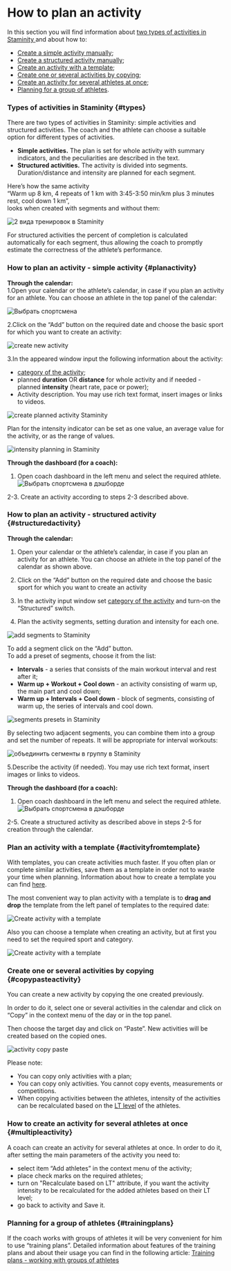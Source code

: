 # How to plan an activity

In this section you will find information about [two types of activities in Staminity ](#types)and about how to:

* [Create a simple activity manually](#planactivity);
* [Create a structured activity manually](#structuredactivity);
* [Create an activity with a template](#activityfromtemplate);
* [Create one or several activities by copying](#copypasteactivity); 
* [Create an activity for several athletes at once](#multipleactivity);
* [Planning for a group of athletes](#trainingplans).

### Types of activities in Staminity {#types}

There are two types of activities in Staminity: simple activities and structured activities. The coach and the athlete can choose a suitable option for different types of activities.

* **Simple activities.** The plan is set for whole activity with summary indicators, and the peculiarities are described in the text.
* **Structured activities.** The activity is divided into segments. Duration/distance and intensity are planned for each segment.

Here’s how the same activity  
“Warm up 8 km, 4 repeats of 1 km with 3:45-3:50 min/km plus 3 minutes rest, cool down 1 km”,  
  looks when created with segments and without them:

![2 вида тренировок в Staminity](https://content.staminity.com/assets/images/_new/about/2-activity-types.png)

For structured activities the percent of completion is calculated automatically for each segment, thus allowing the coach to promptly estimate the correctness of the athlete’s performance.

### How to plan an activity - simple activity {#planactivity}

**Through the calendar:**  
1.Open your calendar or the athlete’s calendar, in case if you plan an activity for an athlete. You can choose an athlete in the top panel of the calendar: 

![Выбрать спортсмена](https://content.staminity.com/assets/images/calendar/athlete-selector.gif)

2.Click on the “Add” button on the required date and choose the basic sport for which you want to create an activity:

![create new activity](https://content.staminity.com/assets/images/_new/calendar/calendar-wizard.png)

3.In the appeared window input the following information about the activity:

* [category of the activity](/basics/activity-categories.md);
* planned **duration** OR **distance** for whole activity and if needed - planned **intensity** (heart rate, pace or power);
* Activity description. You may use rich text format, insert images or links to videos.

![create planned activity Staminity](https://content.staminity.com/assets/images/_new/calendar/calendar-new-activity.png)

Plan for the intensity indicator can be set as one value, an average value for the activity, or as the range of values.

![intensity planning in Staminity](https://content.staminity.com/assets/images/_new/calendar/calendar-intensity-range2.png)

**Through the dashboard \(for a coach\):**  
1. Open coach dashboard in the left menu and select the required athlete.  
![Выбрать спортсмена в дэшборде](https://content.staminity.com/assets/images/_new/dashboard/dashboard-add-button.png)

2-3. Create an activity according to steps 2-3 described above.

### How to plan an activity - structured activity {#structuredactivity}

**Through the calendar:**

1. Open your calendar or the athlete’s calendar, in case if you plan an activity for an athlete. You can choose an athlete in the top panel of the calendar as shown above.

2. Click on the “Add” button on the required date and choose the basic sport for which you want to create an activity

3. In the activity input window set [category of the activity](/basics/activity-categories.md) and turn-on the “Structured” switch.

4. Plan the activity segments, setting duration and intensity for each one.

![add segments to Staminity](https://content.staminity.com/assets/images/_new/activity/activity-structured-plan.png)

To add a segment click on the “Add” button.  
To add a preset of segments, choose it from the list:

* **Intervals** - a series that consists of the main workout interval and rest after it;
* **Warm up + Workout + Cool down** - an activity consisting of warm up, the main part and cool down;  
* **Warm up + Intervals + Cool down** - block of segments, consisting of warm up, the series of intervals and cool down. 

![segments presets in Staminity](https://content.staminity.com/assets/images/_new/activity/activity-structured-block-ezgif.gif)

By selecting two adjacent segments, you can combine them into a group and set the number of repeats. It will be appropriate for interval workouts:

![объединить сегменты в группу в Staminity](https://content.staminity.com/assets/images/_new/activity/activity-structured-group.gif)

5.Describe the activity \(if needed\). You may use rich text format, insert images or links to videos.

**Through the dashboard \(for a coach\):**  
1. Open coach dashboard in the left menu and select the required athlete.  
![Выбрать спортсмена в дэшборде](https://content.staminity.com/assets/images/_new/dashboard/dashboard-add-button.png)

2-5. Create a structured activity as described above in steps 2-5 for creation through the calendar.

### Plan an activity with a template {#activityfromtemplate}

With templates, you can create activities much faster. If you often plan or complete similar activities, save them as a template in order not to waste your time when planning. Information about how to create a template you can find [here](/basics/templates.md).

The most convenient way to plan activity with a template is to **drag and drop** the template from the left panel of templates to the required date:

![Create activity with a template](https://content.staminity.com/assets/images/_new/activity/activity-create-from-template-ezgif.gif)

Also you can choose a template when creating an activity, but at first you need to set the required sport and category.

![Create activity with a template](https://content.staminity.com/assets/images/_new/activity/activity-create-from-template-2-ezgif.gif)

### Create one or several activities by copying {#copypasteactivity}

You can create a new activity by copying the one created previously.

In order to do it, select one or several activities in the calendar and click on “Copy” in the context menu of the day or in the top panel.

Then choose the target day and click on “Paste”. New activities will be created based on the copied ones.

![activity copy paste](https://content.staminity.com/assets/images/_new/activity/activity-copy-paste-ezgif.gif)

Please note:

* You can copy only activities with a plan;
* You can copy only activities. You cannot copy events, measurements or competitions.
* When copying activities between the athletes, intensity of the activities can be recalculated based on the [LT level](/basics/lactate-threshold.md) of the athletes.

### How to create an activity for several athletes at once {#multipleactivity}

A coach can create an activity for several athletes at once. In order to do it, after setting the main parameters of the activity you need to:

* select item “Add athletes” in the context menu of the activity;
* place check marks on the required athletes;
* turn on "Recalculate based on LT" attribute, if you want the activity intensity to be recalculated for the added athletes based on their LT level;
* go back to activity and Save it.

### Planning for a group of athletes {#trainingplans}

If the coach works with groups of athletes it will be very convenient for him to use “training plans”. Detailed information about features of the training plans and about their usage you can find in the following article: [Training plans - working with groups of athletes](/basics/training-plan.md)

